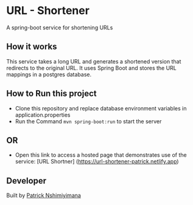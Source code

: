 # URL - Shortener

A spring-boot service for shortening URLs

## How it works
This service takes a long URL and generates a shortened version that redirects to the original URL. It uses Spring Boot and stores the URL mappings in a postgres database.

## How to Run this project
 - Clone this repository and replace database environment variables in application.properties
 - Run the Command `mvn spring-boot:run` to start the server

 ## OR
 - Open this link to access a hosted page that demonstrates use of the service: [URL Shortner] (https://url-shortener-patrick.netlify.app)

## Developer
Built by [Patrick Nshimiyimana](https://github.com/Patricknshimiyimana)
